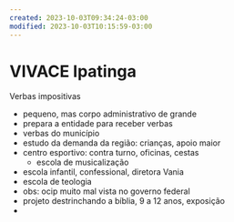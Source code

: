 ```yaml
---
created: 2023-10-03T09:34:24-03:00
modified: 2023-10-03T10:15:59-03:00
---
```


# VIVACE Ipatinga

Verbas impositivas
- pequeno, mas corpo administrativo de grande
- prepara a entidade para receber verbas
- verbas do município
- estudo da demanda da região: crianças, apoio maior
- centro esportivo: contra turno, oficinas, cestas
  - escola de musicalização
- escola infantil, confessional, diretora Vania
- escola de teologia
- obs: ocip muito mal vista no governo federal
- projeto destrinchando a bíblia, 9 a 12 anos, exposição
-
